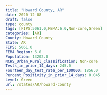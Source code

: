 ```yaml
---
title: "Howard County, AR"
date: 2020-12-08
draft: false
type: county
tags: [FIPS:5061.0,FEMA:6.0,Non-core,Green]
categories: [AR]
County: Howard County
State: AR
FIPS: 5061.0
FEMA_Region: 6.0
Population: 13202.0
NCHS_Urban_Rural_Classification: Non-core
Tests_in_prior_14_days: 245.0
Fourteen_day_test_rate_per_100000: 1856.0
Percent_Positivity_in_prior_14_days: 0.045
Level: Green
url: /states/AR/howard-county
---
```



